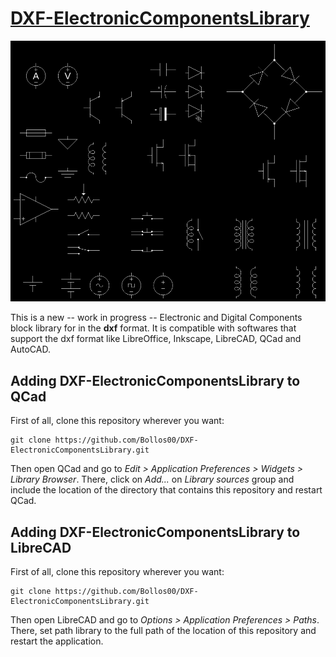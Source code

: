 # [DXF-ElectronicComponentsLibrary](https://github.com/Bollos00/DXF-ElectronicComponentsLibrary)

![](./summary/summary_electric.bmp)

This is a new -- work in progress -- Electronic and Digital Components block library for in the **dxf** format. It is compatible with softwares that support the dxf format like LibreOffice, Inkscape, LibreCAD, QCad and AutoCAD.

## Adding DXF-ElectronicComponentsLibrary to QCad

First of all, clone this repository wherever you want:

```
git clone https://github.com/Bollos00/DXF-ElectronicComponentsLibrary.git
```

Then open QCad and go to _Edit > Application Preferences > Widgets > Library Browser_. There, click on _Add..._ on _Library sources_ group and include the location of the directory that contains this repository and restart QCad.

## Adding DXF-ElectronicComponentsLibrary to LibreCAD

First of all, clone this repository wherever you want:

```
git clone https://github.com/Bollos00/DXF-ElectronicComponentsLibrary.git
```

Then open LibreCAD and go to _Options > Application Preferences > Paths_. There, set path library to the full path of the location of this repository and restart the application.
